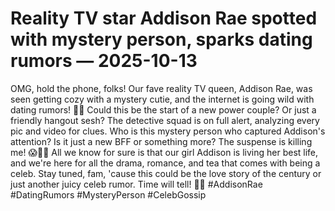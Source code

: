 # Reality TV star Addison Rae spotted with mystery person, sparks dating rumors — 2025-10-13

OMG, hold the phone, folks! Our fave reality TV queen, Addison Rae, was seen getting cozy with a mystery cutie, and the internet is going wild with dating rumors! 🚨🔥 Could this be the start of a new power couple? Or just a friendly hangout sesh? The detective squad is on full alert, analyzing every pic and video for clues. Who is this mystery person who captured Addison's attention? Is it just a new BFF or something more? The suspense is killing me! 😱🕵️‍♀️ All we know for sure is that our girl Addison is living her best life, and we're here for all the drama, romance, and tea that comes with being a celeb. Stay tuned, fam, 'cause this could be the love story of the century or just another juicy celeb rumor. Time will tell! 💖✨ #AddisonRae #DatingRumors #MysteryPerson #CelebGossip